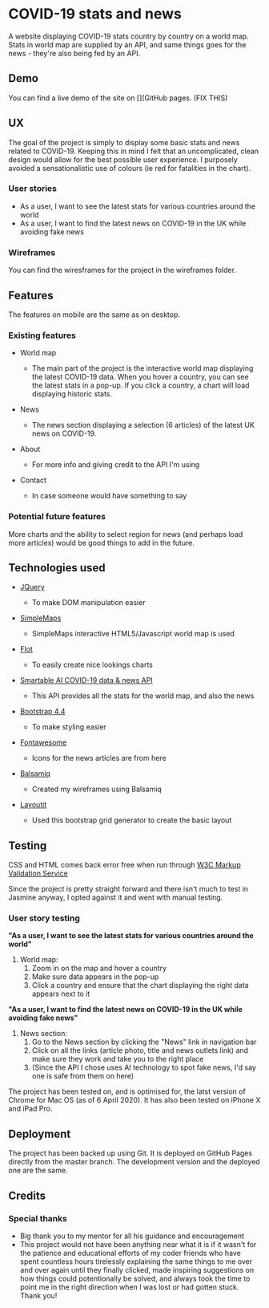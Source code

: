 # COVID-19 stats and news

A website displaying COVID-19 stats country by country on a world map. Stats in world map are supplied by an API, and same things goes for the news - they're also being fed by an API.
 
## Demo

You can find a live demo of the site on [](GitHub pages. (FIX THIS)  

## UX
 
The goal of the project is simply to display some basic stats and news related to COVID-19. Keeping this in mind I felt that an uncomplicated, clean design would
allow for the best possible user experience. I purposely avoided a sensationalistic use of colours (ie red for fatalities in the chart).


### User stories

- As a user, I want to see the latest stats for various countries around the world
- As a user, I want to find the latest news on COVID-19 in the UK while avoiding fake news

### Wireframes

You can find the wiresframes for the project in the wireframes folder.

## Features

The features on mobile are the same as on desktop.
 
### Existing features

- World map
    - The main part of the project is the interactive world map displaying the latest COVID-19 data. When you hover a country, you can see the latest stats in a pop-up. If you click a country, a chart will load displaying historic stats.

- News
    - The news section displaying a selection (6 articles) of the latest UK news on COVID-19.

- About
    - For more info and giving credit to the API I'm using

- Contact
    - In case someone would have something to say

### Potential future features

More charts and the ability to select region for news (and perhaps load more articles) would be good things to add in the future.

## Technologies used

- [JQuery](https://jquery.com)
    - To make DOM manipulation easier

- [SimpleMaps](https://simplemaps.com/resources/free-world-map)
    - SimpleMaps interactive HTML5/Javascript world map is used

- [Flot](https://www.flotcharts.org)
    - To easily create nice lookings charts

- [Smartable AI COVID-19 data & news API](https://developer.smartable.ai/)
    - This API provides all the stats for the world map, and also the news

- [Bootstrap 4.4](https://getbootstrap.com/)
    - To make styling easier

- [Fontawesome](https://fontawesome.com/start)
    - Icons for the news articles are from here

- [Balsamiq](https://balsamiq.cloud/)
    - Created my wireframes using Balsamiq
    
- [Layoutit](https://www.layoutit.com/)
     - Used this bootstrap grid generator to create the basic layout

## Testing

CSS and HTML comes back error free when run through [W3C Markup Validation Service](https://validator.w3.org/)

Since the project is pretty straight forward and there isn't much to test in Jasmine anyway, I opted against it and went with manual testing.

### User story testing

**"As a user, I want to see the latest stats for various countries around the world"**

1. World map:
    1. Zoom in on the map and hover a country
    2. Make sure data appears in the pop-up
    3. Click a country and ensure that the chart displaying the right data appears next to it

**"As a user, I want to find the latest news on COVID-19 in the UK while avoiding fake news"**

1. News section:
    1. Go to the News section by clicking the "News" link in navigation bar
    2. Click on all the links (article photo, title and news outlets link) and make sure they work and take you to the right place
    3. (Since the API I chose uses AI technology to spot fake news, I'd say one is safe from them on here)

The project has been tested on, and is optimised for, the latst version of Chrome for Mac OS (as of 6 April 2020). It has also been tested on iPhone X and iPad Pro.

## Deployment

The project has been backed up using Git. It is deployed on GitHub Pages directly from the master branch. The development version and the deployed one are the same.

## Credits

### Special thanks

- Big thank you to my mentor for all his guidance and encouragement
- This project would not have been anything near what it is if it wasn't for the patience and educational efforts of my coder friends who have spent countless hours tirelessly explaining the same things to me over and over again until they finally clicked, made inspiring suggestions on how things could potentionally be solved, and always took the time to point me in the right direction when I was lost or had gotten stuck. Thank you!